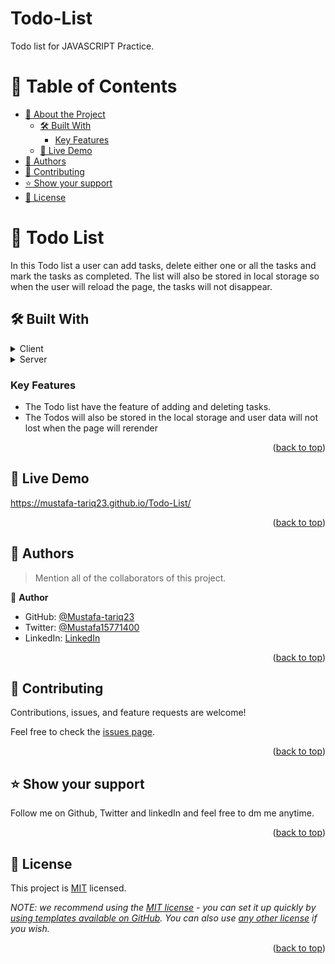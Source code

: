# Todo-List
 Todo list for JAVASCRIPT Practice.

<!-- TABLE OF CONTENTS -->

# 📗 Table of Contents

- [📖 About the Project](#about-project)
  - [🛠 Built With](#built-with)
    - [Key Features](#key-features)
  - [🚀 Live Demo](#live-demo)
- [👥 Authors](#authors)
- [🤝 Contributing](#contributing)
- [⭐️ Show your support](#support)
- [📝 License](#license)

<!-- PROJECT DESCRIPTION -->

# 📖 Todo List <a name="about-project"></a>

In this Todo list a user can add tasks, delete either one or all the tasks and mark the tasks as completed. The list will also be stored in local storage so when the user will reload the page, the tasks will not disappear.

## 🛠 Built With <a name="built-with"></a>

<details>
  <summary>Client</summary>
  <ul>
    <li><a href="https://reactjs.org/">HTML</a></li>
    <li><a href="https://reactjs.org/">CSS</a></li>
    <li><a href="https://reactjs.org/">JavaScript</a></li>
  </ul>
</details>

<details>
  <summary>Server</summary>
  <ul>
    <li>Live Server</li>
  </ul>
</details>

<!-- Features -->

### Key Features <a name="key-features"></a>

- The Todo list have the feature of adding and deleting tasks.
- The Todos will also be stored in the local storage and user data will not lost when the page will rerender


<p align="right">(<a href="#readme-top">back to top</a>)</p>

<!-- LIVE DEMO -->

## 🚀 Live Demo <a name="live-demo"></a>

https://mustafa-tariq23.github.io/Todo-List/

<p align="right">(<a href="#readme-top">back to top</a>)</p>


<!-- AUTHORS -->

## 👥 Authors <a name="authors"></a>

> Mention all of the collaborators of this project.

👤 **Author**

- GitHub: [@Mustafa-tariq23](https://github.com/Mustafa-tariq23)
- Twitter: [@Mustafa15771400](https://twitter.com/Mustafa15771400)
- LinkedIn: [LinkedIn](https://www.linkedin.com/in/mustafa-tariq-b11834249)

<p align="right">(<a href="#readme-top">back to top</a>)</p>


<!-- CONTRIBUTING -->

## 🤝 Contributing <a name="contributing"></a>

Contributions, issues, and feature requests are welcome!

Feel free to check the [issues page](../../issues/).

<p align="right">(<a href="#readme-top">back to top</a>)</p>

<!-- SUPPORT -->

## ⭐️ Show your support <a name="support"></a>


Follow me on Github, Twitter and linkedIn and feel free to dm me anytime.


<p align="right">(<a href="#readme-top">back to top</a>)</p>


<!-- LICENSE -->

## 📝 License <a name="license"></a>

This project is [MIT](./LICENSE) licensed.

_NOTE: we recommend using the [MIT license](https://choosealicense.com/licenses/mit/) - you can set it up quickly by [using templates available on GitHub](https://docs.github.com/en/communities/setting-up-your-project-for-healthy-contributions/adding-a-license-to-a-repository). You can also use [any other license](https://choosealicense.com/licenses/) if you wish._

<p align="right">(<a href="#readme-top">back to top</a>)</p>
